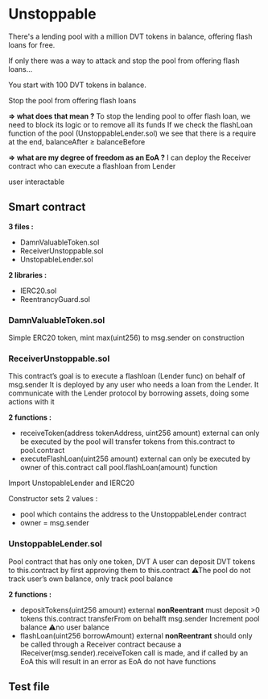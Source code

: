 # Unstoppable

There's a lending pool with a million DVT tokens in balance, offering flash loans for free.

If only there was a way to attack and stop the pool from offering flash loans...

You start with 100 DVT tokens in balance.

Stop the pool from offering flash loans 

**⇒ what does that mean ?** 
To stop the lending pool to offer flash loan, we need to block its logic or to remove all its funds
If we check the flashLoan function of the pool (UnstoppableLender.sol) we see that there is a require at the end, balanceAfter ≥ balanceBefore

**⇒ what are my degree of freedom as an EoA ?**
I can deploy the Receiver contract who can execute a flashloan from Lender

user interactable

## Smart contract

**3 files :**

- DamnValuableToken.sol
- ReceiverUnstoppable.sol
- UnstopableLender.sol

**2 libraries :**

- IERC20.sol
- ReentrancyGuard.sol

### DamnValuableToken.sol

Simple ERC20 token, mint max(uint256) to msg.sender on construction 

### ReceiverUnstoppable.sol

This contract’s goal is to execute a flashloan (Lender func) on behalf of msg.sender
It is deployed by any user who needs a loan from the Lender.
It communicate with the Lender protocol by borrowing assets, doing some actions with it 

**2 functions :**

- receiveToken(address tokenAddress, uint256 amount) external
can only be executed by the pool 
will transfer tokens from this.contract to pool.contract
- executeFlashLoan(uint256 amount) external
can only be executed by owner of this.contract
call pool.flashLoan(amount) function

Import UnstopableLender and IERC20

Constructor sets 2 values :

- pool which contains the address to the UnstoppableLender contract
- owner = msg.sender

### UnstoppableLender.sol

Pool contract that has only one token, DVT
A user can deposit DVT tokens to this.contract by first approving them to this.contract
⚠The pool do not track user’s own balance, only track pool balance

**2 functions :**

- depositTokens(uint256 amount) external **nonReentrant**
must deposit >0 tokens
this.contract transferFrom on behalft msg.sender 
Increment pool balance 
⚠no user balance
- flashLoan(uint256 borrowAmount) external **nonReentrant**
should only be called through a Receiver contract because a IReceiver(msg.sender).receiveToken call is made, and if called by an EoA this will result in an error as EoA do not have functions

## Test file